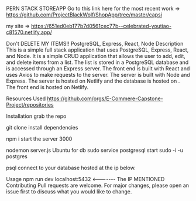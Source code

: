 PERN STACK STOREAPP Go to this link here for the most recent work => https://github.com/ProjectBlackWolf/ShopApp/tree/master/capsi

my site => https://651ed0eb177b7d0561cec77b--celebrated-youtiao-c81570.netlify.app/

Don't DELETE MY ITEMS!! PostgreSQL, Express, React, Node Description This is a simple full stack application that uses PostgreSQL, Express, React, and Node. It is a simple CRUD application that allows the user to add, edit, and delete items from a list. The list is stored in a PostgreSQL database and is accessed through an Express server. The front end is built with React and uses Axios to make requests to the server. The server is built with Node and Express. The server is hosted on Netlify and the database is hosted on . The front end is hosted on Netlify.

Resources Used https://github.com/orgs/E-Commere-Capstone-Project/repositories

Installation grab the repo

git clone install dependencies

npm i start the server 3000

nodemon server.js Ubuntu for db sudo service postgresql start sudo -i -u postgres

psql connect to your database hosted at the ip below.

Usage npm run dev localhost:5432 <------- The IP MENTIONED Contributing Pull requests are welcome. For major changes, please open an issue first to discuss what you would like to change.